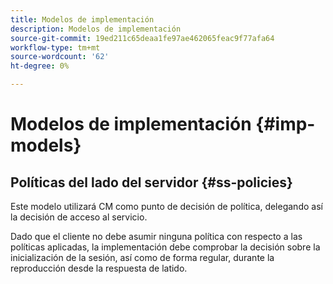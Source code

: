 ```yaml
---
title: Modelos de implementación
description: Modelos de implementación
source-git-commit: 19ed211c65deaa1fe97ae462065feac9f77afa64
workflow-type: tm+mt
source-wordcount: '62'
ht-degree: 0%

---
```



# Modelos de implementación {#imp-models}

## Políticas del lado del servidor {#ss-policies}

Este modelo utilizará CM como punto de decisión de política, delegando así la decisión de acceso al servicio.

Dado que el cliente no debe asumir ninguna política con respecto a las políticas aplicadas, la implementación debe comprobar la decisión sobre la inicialización de la sesión, así como de forma regular, durante la reproducción desde la respuesta de latido.

